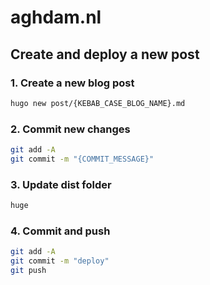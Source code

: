 # aghdam.nl

## Create and deploy a new post

### 1. Create a new blog post
```sh
hugo new post/{KEBAB_CASE_BLOG_NAME}.md
```

### 2. Commit new changes
```sh
git add -A
git commit -m "{COMMIT_MESSAGE}"
```

### 3. Update dist folder
```sh
huge
```

### 4. Commit and push
```sh
git add -A
git commit -m "deploy"
git push
```